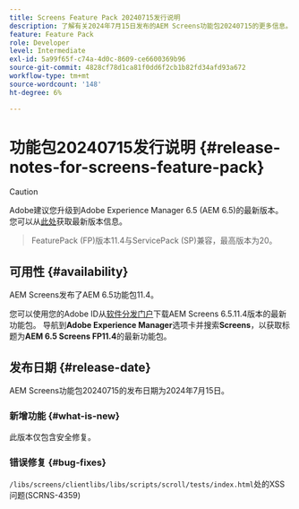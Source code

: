 ```yaml
---
title: Screens Feature Pack 20240715发行说明
description: 了解有关2024年7月15日发布的AEM Screens功能包20240715的更多信息。
feature: Feature Pack
role: Developer
level: Intermediate
exl-id: 5a99f65f-c74a-4d0c-8609-ce6600369b96
source-git-commit: 4828cf78d1ca81f0dd6f2cb1b82fd34afd93a672
workflow-type: tm+mt
source-wordcount: '148'
ht-degree: 6%

---
```


# 功能包20240715发行说明 {#release-notes-for-screens-feature-pack}

>[!CAUTION]
>Adobe建议您升级到Adobe Experience Manager 6.5 (AEM 6.5)的最新版本。 您可以从[此处](https://experienceleague.adobe.com/zh-hans/docs/experience-manager-65/content/release-notes/release-notes)获取最新版本信息。
>>FeaturePack (FP)版本11.4与ServicePack (SP)兼容，最高版本为20。


## 可用性 {#availability}

AEM Screens发布了AEM 6.5功能包11.4。

您可以使用您的Adobe ID从[软件分发门户](https://experience.adobe.com/#/downloads/content/software-distribution/en/aem.html)下载AEM Screens 6.5.11.4版本的最新功能包。 导航到&#x200B;**Adobe Experience Manager**&#x200B;选项卡并搜索&#x200B;**Screens**，以获取标题为&#x200B;**AEM 6.5 Screens FP11.4**&#x200B;的最新功能包。

## 发布日期 {#release-date}

AEM Screens功能包20240715的发布日期为2024年7月15日。

### 新增功能 {#what-is-new}

此版本仅包含安全修复。

### 错误修复 {#bug-fixes}

`/libs/screens/clientlibs/libs/scripts/scroll/tests/index.html`处的XSS问题(SCRNS-4359)
